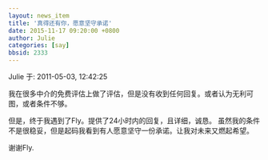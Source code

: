 ```yaml
---
layout: news_item
title: '真得还有你，愿意坚守承诺'
date: 2015-11-17 09:20:00 +0800
author: Julie
categories: [say]
bbsid: 2333
---
```


Julie 于: 2011-05-03, 12:42:25

我在很多中介的免费评估上做了评估，但是没有收到任何回复。或者认为无利可图，或者条件不够。

但是，终于我遇到了Fly。提供了24小时内的回复，且详细，诚恳。
虽然我的条件不是很稳妥，但是起码我看到有人愿意坚守一份承诺。让我对未来又燃起希望。

谢谢Fly.


